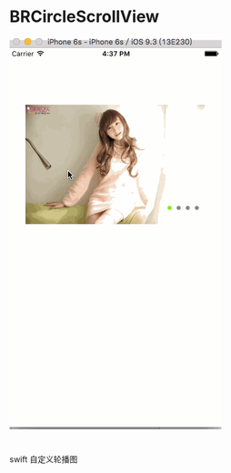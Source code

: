 # BRCircleScrollView
![image](https://github.com/sorBhr/BRCircleScrollView/blob/master/轮播图.gif)
#
swift 自定义轮播图
